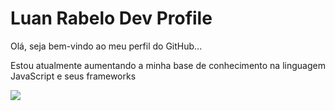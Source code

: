 # Luan Rabelo Dev Profile

Olá, seja bem-vindo ao meu perfil do GitHub...

Estou atualmente aumentando a minha base de conhecimento na linguagem JavaScript e seus frameworks

<img src="https://github-readme-stats.vercel.app/api/top-langs/?username=Lu4nScr1pt1ng&theme=blue-green">